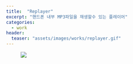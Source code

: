 ```yaml
---
title:  "Replayer"
excerpt: "핸드폰 내부 MP3파일을 재생할수 있는 플레이어"
categories:
  - work
header:
  teaser: "assets/images/works/replayer.gif"
---
```


<figure>
	<img src="/assets/images/works/replayer.gif">
</figure>
